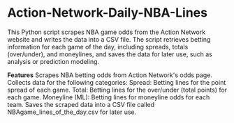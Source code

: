 # Action-Network-Daily-NBA-Lines
This Python script scrapes NBA game odds from the Action Network website and writes the data into a CSV file. The script retrieves betting information for each game of the day, including spreads, totals (over/under), and moneylines, and saves the data for later use, such as analysis or prediction modeling.

**Features**
Scrapes NBA betting odds from Action Network's odds page. Collects data for the following categories:
Spread: Betting lines for the point spread of each game.
Total: Betting lines for the over/under (total points) for each game.
Moneyline (ML): Betting lines for moneyline odds for each team.
Saves the scraped data into a CSV file called NBAgame_lines_of_the_day.csv for later use.
